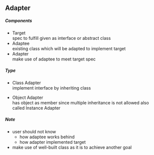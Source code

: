 ## Adapter  

##### Components
- Target  
spec to fulfill given as interface or abstract class
- Adaptee  
existing class which will be adapted to implement target
- Adapter  
make use of adaptee to meet target spec  

##### Type
- Class Adapter  
implement interface by inheriting class

- Object Adapter  
has object as member since multiple inheritance is not allowed also called Instance Adapter

##### Note  
- user should not know   
  - how adaptee works behind  
  - how adapter implemented target    
- make use of well-built class as it is to achieve another goal